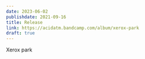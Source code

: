 ```yaml
---
date: 2023-06-02
publishdate: 2021-09-16
title: Release
link: https://acidatm.bandcamp.com/album/xerox-park
draft: true
---
```

Xerox park
